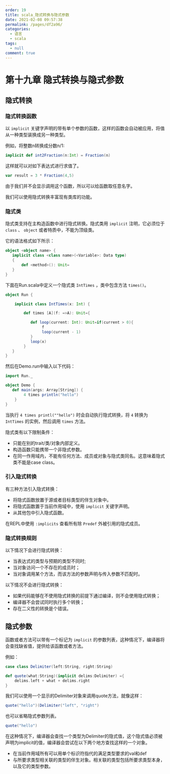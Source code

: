 ```yaml
---
order: 19
title: scala_隐式转换与隐式参数
date: 2021-02-08 09:57:38
permalink: /pages/df2a96/
categories: 
  - 语言
  - scala
tags: 
  - null
comment: true
---
```


# 第十九章 隐式转换与隐式参数

## 隐式转换

### 隐式转换函数

以 `implicit` 关键字声明的带有单个参数的函数，这样的函数会自动被应用，将值从一种类型装换成另一种类型。

例如，将整数n转换成分数n/1:

```scala
implicit def int2Fraction(n:Int) = Fraction(n)
```

这样就可以对如下表达式进行求值了。

```scala
var result = 3 * Fraction(4,5)
```

由于我们并不会显示调用这个函数，所以可以给函数取任意名字。

我们可以使用隐式转换丰富现有类库的功能。

### 隐式类

隐式类支持在主构造函数中进行隐式转换。隐式类用 `implicit` 注明，它必须位于 `class` 、 `object` 或者特质中，不能为顶级类。

它的语法格式如下所示：

```scala
object <object name> {
   implicit class <class name>(<Variable>: Data type)
   {
       def <method>(): Unit=
   }
}
```

下面在Run.scala中定义一个隐式类 `IntTimes` ，类中包含方法 `times()`。

```scala
object Run {

    implicit class IntTimes(x: Int) {

        def times [A](f: =>A): Unit={

           def loop(current: Int): Unit=if(current > 0){
                f
                loop(current - 1)
           }
           loop(x)
        }
   }
}
```

然后在Demo.run中输入以下代码：

```scala
import Run._

object Demo {
   def main(args: Array[String]) {
        4 times println("hello")
    }
}
```

当执行 `4 times printl(""hello")` 时会自动执行隐式转换，将 `4` 转换为 `IntTimes` 的实例，然后调用 `times` 方法。

隐式类有以下限制条件：

- 只能在别的trait/类/对象内部定义。
- 构造函数只能携带一个非隐式参数。
- 在同一作用域内，不能有任何方法、成员或对象与隐式类同名。这意味着隐式类不能是case class。

### 引入隐式转换

有三种方法引入隐式转换：

- 将隐式函数放置于源或者目标类型的伴生对象中。
- 将隐式函数置于当前作用域中，使用 `implicit` 关键字声明。
- 从其他包中引入隐式函数。

在REPL中使用 `:implicits` 查看所有除 `Predef` 外被引用的隐式成员。

### 隐式转换规则

以下情况下会进行隐式转换：

- 当表达式的类型与预期的类型不同时;
- 当对象访问一个不存在的成员时；
- 当对象调用某个方法，而该方法的参数声明与传入参数不匹配时。

以下情况不会进行隐式转换：

- 如果代码能够在不使用隐式转换的前提下通过编译，则不会使用隐式转换；
- 编译器不会尝试同时执行多个转换；
- 存在二义性的转换是个错误。

## 隐式参数

函数或者方法可以带有一个标记为 `implicit` 的参数列表，这种情况下，编译器将会查找缺省值，提供给该函数或者方法。

例如：

```scala
case class Delimiter(left:String, right:String)

def quote(what:String)(implicit delims:Delimiter) ={
    delims.left + what + delims.right
}
```

我们可以使用一个显示的Delimiter对象来调用quote方法，就像这样：

```scala
quote("hello")(Delimiter("left", "right")
```

也可以省略隐式参数列表。

```scala
quote("hello")
```

在这种情况下，编译器会查找一个类型为Delimiter的隐式值，这个隐式值必须被声明为implicit的值，编译器会尝试在以下两个地方查找这样的一个对象。

- 在当前作用域所有可以用单个标识符指代的满足类型要求的val和def
- 与所要求类型相关联的类型的伴生对象。相关联的类型包括所要求类型本身，以及它的类型参数。